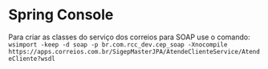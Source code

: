 # Spring Console



Para criar as classes do serviço dos correios para SOAP use o comando:  
`wsimport -keep -d soap -p br.com.rcc_dev.cep_soap -Xnocompile https://apps.correios.com.br/SigepMasterJPA/AtendeClienteService/AtendeCliente?wsdl`

